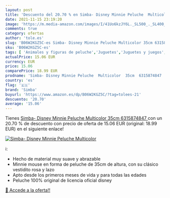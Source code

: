 ```yaml
---
layout: post
title: 'Descuento del 20.70 % en Simba- Disney Minnie Peluche  Multicolor'
date: 2021-11-15 23:19:20
image: 'https://m.media-amazon.com/images/I/41Uo6kzJY6L._SL500_._SL400_.jpg'
comments: true
category: ofertas
author: 'tole.es'
slug: 'B06W2KGZ5C-es Simba- Disney Minnie Peluche Multicolor 35cm 6315874847'
sku: 'B06W2KGZ5C-es'
tags: [ 'Animales y figuras de peluche','Juguetes','Juguetes y juegos','Peluches','peluche','simba', ]
actualPrice: 15.06 EUR
currency: EUR
price: 15.06
comparePrice: 18.99 EUR
prodname: 'Simba- Disney Minnie Peluche  Multicolor  35cm  6315874847 '
country: 'es'
flag: '🇪🇸'
brand: 'Simba'
buyurl: 'https://www.amazon.es/dp/B06W2KGZ5C/?tag=tolees-21'
descuento: '20.70'
average: '15.06'
---
```


Tienes [Simba- Disney Minnie Peluche  Multicolor  35cm  6315874847 ](https://www.amazon.es/dp/B06W2KGZ5C/?tag=tolees-21) con un 20.70 % de descuento con precio de oferta de 15.06 EUR (original: 18.99 EUR) en el siguiente enlace!

[![Simba- Disney Minnie Peluche  Multicolor](https://m.media-amazon.com/images/I/41Uo6kzJY6L._SL500_._SL400_.jpg)](https://www.amazon.es/dp/B06W2KGZ5C/?tag=tolees-21)

ℹ️:

- Hecho de material muy suave y abrazable
- Minnie mouse en forma de peluche de 35cm de altura, con su clásico vestidito rosa y lazo
- Apto desde los primeros meses de vida y para todas las edades
- Peluche 100% original de licencia oficial disney

[🛒 Accede a la oferta!!](https://www.amazon.es/dp/B06W2KGZ5C/?tag=tolees-21)
